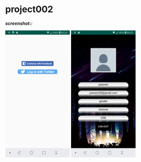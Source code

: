 # project002


***screenshot::***&nbsp;
<p float="left">
  <img src="demo/Screenshot_2019-04-28-03-23-29.png" width="205" height="401">
  <img src="demo/Screenshot_2019-04-28-03-23-20.png" width="205" height="401">
</p>

